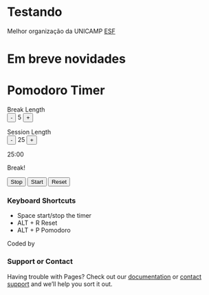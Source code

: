 
# Testando 

Melhor organização da UNICAMP [ESF](http://limeira.esf.org.br/)

# Em breve novidades

<head>
  <script data-ad-client="ca-pub-7662484566308519" async src="https://pagead2.googlesyndication.com/pagead/js/adsbygoogle.js">
  </script>
</head>

<!DOCTYPE html>

<html>

<head>
    <title>Pomodoro Timer</title>
    <script language="JavaScript" type="text/javascript" src="https://ajax.googleapis.com/ajax/libs/jquery/2.2.2/jquery.min.js"></script>
    <link rel="stylesheet" href="http://netdna.bootstrapcdn.com/bootstrap/3.1.1/css/bootstrap.min.css">
    <link rel="stylesheet" href="https://cdnjs.cloudflare.com/ajax/libs/font-awesome/4.6.2/css/font-awesome.min.css">
    <link rel="stylesheet" type="text/css" href="css/main.css">
<link href='https://fonts.googleapis.com/css?family=Josefin+Slab:600' rel='stylesheet' type='text/css'>
    <script language="JavaScript" type="text/javascript" src="js/main.js"></script>
</head>

<div class="fluid-container">
    <h1 class="text-center">Pomodoro Timer</h1>
    <div class="settings row">
        <div class="col-md-6 col-sm-6 col-lg-6">
            <p>
                Break Length
                <br>
                <button class="break" id="breakSub">-</button>
                <span class="break" id="breakTime">5</span>
                <button class="break" id="breakAdd">+</button>
            </p>
        </div>
        <div class="col-md-6 col-sm-6 col-lg-6">
            <p>
                Session Length
                <br>
                <button id="totSub">-</button>
                <span id="totTime">25</span>
                <button id="totAdd">+</button>
            </p>
        </div>
    </div>
    <div class="clock">
        <p id="time-display">25:00</p>
        <p id="break-text" class="break-text">
          Break!
        </p>
        <div class="newton-cradle">
            <div id="leftBall" class="cord">
                <div class="ball"></div>
            </div>
            <div class="cord">
                <div class="ball"></div>
            </div>
            <div class="cord">
                <div class="ball"></div>
            </div>
            <div class="cord">
                <div class="ball"></div>
            </div>
            <div class="cord">
                <div class="ball"></div>
            </div>
            <div class="cord">
                <div class="ball"></div>
            </div>
            <div id="rightBall" class="cord">
                <div class="ball" id="first"></div>
            </div>
        </div>
    </div>
    <div class="controls text-center">
        <button type="button" id="stop">Stop</button>
        <button type="button" id="start">Start</button>
        <button type="button" id="reset">Reset</button>
    </div>

  <audio id="notify">
      <source src="assets/notification.mp3" type="audio/mpeg"/>
      <source src="assets/notification.ogg" type="audio/ogg"/>
    </audio>

  <div class="keyShortcuts text-center">
    <h3>Keyboard Shortcuts</h3>
    <ul>
      <li>Space start/stop the timer</li>
      <li>ALT + R Reset</li>
      <li>ALT + P Pomodoro</li>
    </ul>
  </div>
    <p class="sig text-center">
      Coded by 
    </p>
</div>

### Support or Contact

Having trouble with Pages? Check out our [documentation](https://help.github.com/categories/github-pages-basics/) or [contact support](https://github.com/contact) and we’ll help you sort it out.

